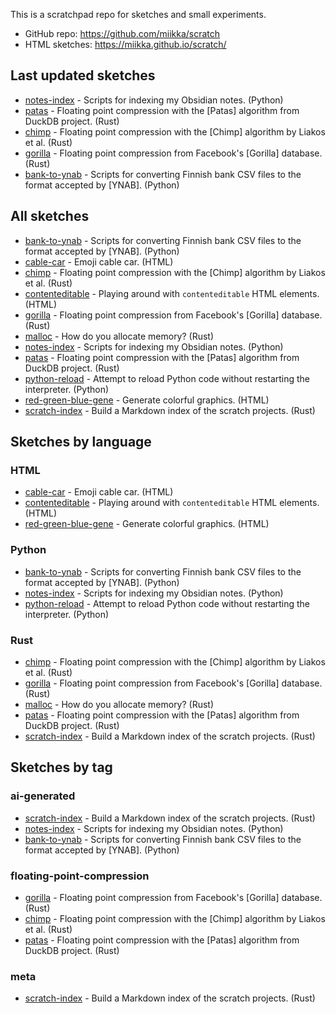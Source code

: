 This is a scratchpad repo for sketches and small experiments.

* GitHub repo: <https://github.com/miikka/scratch>
* HTML sketches: <https://miikka.github.io/scratch/>

## Last updated sketches

- [notes-index](notes-index) - Scripts for indexing my Obsidian notes. (Python)
- [patas](patas) - Floating point compression with the [Patas] algorithm from DuckDB project. (Rust)
- [chimp](chimp) - Floating point compression with the [Chimp] algorithm by Liakos et al. (Rust)
- [gorilla](gorilla) - Floating point compression from Facebook's [Gorilla] database. (Rust)
- [bank-to-ynab](bank-to-ynab) - Scripts for converting Finnish bank CSV files to the format accepted by [YNAB]. (Python)

## All sketches

- [bank-to-ynab](bank-to-ynab) - Scripts for converting Finnish bank CSV files to the format accepted by [YNAB]. (Python)
- [cable-car](cable-car) - Emoji cable car. (HTML)
- [chimp](chimp) - Floating point compression with the [Chimp] algorithm by Liakos et al. (Rust)
- [contenteditable](contenteditable) - Playing around with `contenteditable` HTML elements. (HTML)
- [gorilla](gorilla) - Floating point compression from Facebook's [Gorilla] database. (Rust)
- [malloc](malloc) - How do you allocate memory? (Rust)
- [notes-index](notes-index) - Scripts for indexing my Obsidian notes. (Python)
- [patas](patas) - Floating point compression with the [Patas] algorithm from DuckDB project. (Rust)
- [python-reload](python-reload) - Attempt to reload Python code without restarting the interpreter. (Python)
- [red-green-blue-gene](red-green-blue-gene) - Generate colorful graphics. (HTML)
- [scratch-index](scratch-index) - Build a Markdown index of the scratch projects. (Rust)

## Sketches by language

### HTML

- [cable-car](cable-car) - Emoji cable car. (HTML)
- [contenteditable](contenteditable) - Playing around with `contenteditable` HTML elements. (HTML)
- [red-green-blue-gene](red-green-blue-gene) - Generate colorful graphics. (HTML)

### Python

- [bank-to-ynab](bank-to-ynab) - Scripts for converting Finnish bank CSV files to the format accepted by [YNAB]. (Python)
- [notes-index](notes-index) - Scripts for indexing my Obsidian notes. (Python)
- [python-reload](python-reload) - Attempt to reload Python code without restarting the interpreter. (Python)

### Rust

- [chimp](chimp) - Floating point compression with the [Chimp] algorithm by Liakos et al. (Rust)
- [gorilla](gorilla) - Floating point compression from Facebook's [Gorilla] database. (Rust)
- [malloc](malloc) - How do you allocate memory? (Rust)
- [patas](patas) - Floating point compression with the [Patas] algorithm from DuckDB project. (Rust)
- [scratch-index](scratch-index) - Build a Markdown index of the scratch projects. (Rust)

## Sketches by tag

### ai-generated

- [scratch-index](scratch-index) - Build a Markdown index of the scratch projects. (Rust)
- [notes-index](notes-index) - Scripts for indexing my Obsidian notes. (Python)
- [bank-to-ynab](bank-to-ynab) - Scripts for converting Finnish bank CSV files to the format accepted by [YNAB]. (Python)

### floating-point-compression

- [gorilla](gorilla) - Floating point compression from Facebook's [Gorilla] database. (Rust)
- [chimp](chimp) - Floating point compression with the [Chimp] algorithm by Liakos et al. (Rust)
- [patas](patas) - Floating point compression with the [Patas] algorithm from DuckDB project. (Rust)

### meta

- [scratch-index](scratch-index) - Build a Markdown index of the scratch projects. (Rust)
